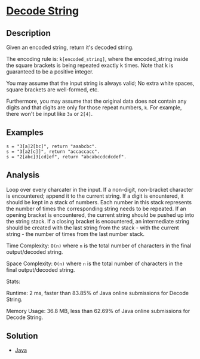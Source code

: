# [Decode String](https://leetcode.com/problems/decode-string/description/)

## Description

Given an encoded string, return it's decoded string.

The encoding rule is: `k[encoded_string]`, where the encoded_string inside the square brackets is being repeated exactly k times. Note that k is guaranteed to be a positive integer.

You may assume that the input string is always valid; No extra white spaces, square brackets are well-formed, etc.

Furthermore, you may assume that the original data does not contain any digits and that digits are only for those repeat numbers, `k`. For example, there won't be input like `3a` or `2[4]`.

## Examples
```
s = "3[a]2[bc]", return "aaabcbc".
s = "3[a2[c]]", return "accaccacc".
s = "2[abc]3[cd]ef", return "abcabccdcdcdef".
```

## Analysis

Loop over every charcater in the input. If a non-digit, non-bracket character is encountered; append it to the current string. If a digit is enountered, it should be kept in a stack of numbers. Each number in this stack represents the number of times the corresponding string needs to be repeated. If an opening bracket is encountered, the current string should be pushed up into the string stack. If a closing bracket is encountered, an intermediate string should be created with the last string from the stack - with the current string - the number of times from the last number stack.

Time Complexity: `O(n)` where `n` is the total number of characters in the final output/decoded string.

Space Complexity: `O(n)` where `n` is the total number of characters in the final output/decoded string.

Stats:

Runtime: 2 ms, faster than 83.85% of Java online submissions for Decode String.

Memory Usage: 36.8 MB, less than 62.69% of Java online submissions for Decode String.

## Solution

 - [Java](Solution.java)
